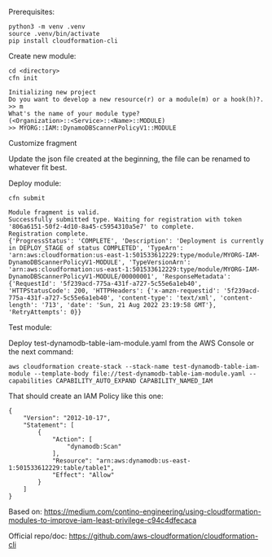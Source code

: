 
Prerequisites:

    python3 -m venv .venv
    source .venv/bin/activate
    pip install cloudformation-cli

Create new module:

    cd <directory>
    cfn init

    Initializing new project
    Do you want to develop a new resource(r) or a module(m) or a hook(h)?.
    >> m
    What's the name of your module type?
    (<Organization>::<Service>::<Name>::MODULE)
    >> MYORG::IAM::DynamoDBScannerPolicyV1::MODULE

Customize fragment

Update the json file created at the beginning, the file can be renamed to whatever fit best.

Deploy module:

    cfn submit

    Module fragment is valid.
    Successfully submitted type. Waiting for registration with token '806a6151-50f2-4d10-8a45-c5954310a5e7' to complete.
    Registration complete.
    {'ProgressStatus': 'COMPLETE', 'Description': 'Deployment is currently in DEPLOY_STAGE of status COMPLETED', 'TypeArn': 'arn:aws:cloudformation:us-east-1:501533612229:type/module/MYORG-IAM-DynamoDBScannerPolicyV1-MODULE', 'TypeVersionArn': 'arn:aws:cloudformation:us-east-1:501533612229:type/module/MYORG-IAM-DynamoDBScannerPolicyV1-MODULE/00000001', 'ResponseMetadata': {'RequestId': '5f239acd-775a-431f-a727-5c55e6a1eb40', 'HTTPStatusCode': 200, 'HTTPHeaders': {'x-amzn-requestid': '5f239acd-775a-431f-a727-5c55e6a1eb40', 'content-type': 'text/xml', 'content-length': '713', 'date': 'Sun, 21 Aug 2022 23:19:58 GMT'}, 'RetryAttempts': 0}}

Test module:

Deploy test-dynamodb-table-iam-module.yaml from the AWS Console or the next command:

    aws cloudformation create-stack --stack-name test-dynamodb-table-iam-module --template-body file://test-dynamodb-table-iam-module.yaml --capabilities CAPABILITY_AUTO_EXPAND CAPABILITY_NAMED_IAM

That should create an IAM Policy like this one:

    {
        "Version": "2012-10-17",
        "Statement": [
            {
                "Action": [
                    "dynamodb:Scan"
                ],
                "Resource": "arn:aws:dynamodb:us-east-1:501533612229:table/table1",
                "Effect": "Allow"
            }
        ]
    }    

Based on:
https://medium.com/contino-engineering/using-cloudformation-modules-to-improve-iam-least-privilege-c94c4dfecaca

Official repo/doc: https://github.com/aws-cloudformation/cloudformation-cli

